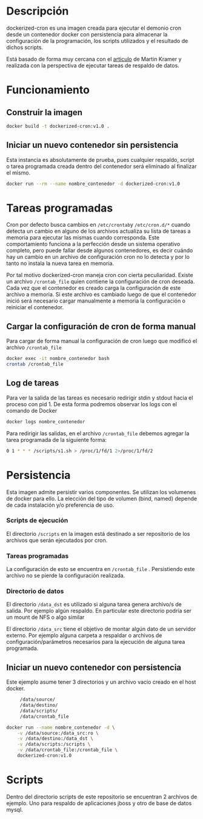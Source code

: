 # Descripción

dockerized-cron es una imagen creada para ejecutar el demonio cron desde un contenedor docker con persistencia para almacenar la configuración de la programación, los scripts utilizados y el resultado de dichos scripts.

Está basado de forma muy cercana con el [articulo](https://lostindetails.com/articles/How-to-run-cron-inside-Docker) de Martin Kramer y realizada con la perspectiva de ejecutar tareas de respaldo de datos.

# Funcionamiento

## Construir la imagen
```bash
docker build -t dockerized-cron:v1.0 .
```
## Iniciar un nuevo contenedor sin persistencia

Esta instancia es absolutamente de prueba, pues cualquier respaldo, script o tarea programada creada dentro del contenedor será eliminado al finalizar el mismo. 
```bash
docker run --rm --name nombre_contenedor -d dockerized-cron:v1.0
```

# Tareas programadas

Cron por defecto busca cambios en  `/etc/crontab`y `/etc/cron.d/*`  cuando detecta un cambio en alguno de los archivos actualiza su lista de tareas a memoria para ejecutar las mismas cuando corresponda. Este comportamiento funciona a la perfección desde un sistema operativo completo, pero puede fallar desde algunos contenedores, es decir cuándo hay un cambio en un archivo de configuración cron no lo detecta y por lo tanto no instala la nueva tarea en memoria.

Por tal motivo dockerized-cron maneja cron con cierta peculiaridad. Existe un archivo `/crontab_file` quien contiene la configuración de cron deseada. Cada vez que el contenedor es creado carga la configuración de este archivo a memoria. Si este archivo es cambiado luego de que el contenedor inició será necesario cargar manualmente a memoria la configuración o reiniciar el contenedor.

## Cargar la configuración de cron de forma manual

Para cargar de forma manual la configuración de cron luego que modificó el archivo `/crontab_file`

```bash
docker exec -it nombre_contenedor bash
crontab /crontab_file
```

## Log de tareas

Para ver la salida de las tareas es necesario redirigir stdin y stdout hacia el proceso con pid 1. De esta forma podremos observar los logs con el comando de Docker

```bash
docker logs nombre_contenedor
```

Para redirigir las salidas, en el archivo `/crontab_file` debemos agregar la tarea programada de la siguiente forma:

```bash
0 1 * * * /scripts/s1.sh > /proc/1/fd/1 2>/proc/1/fd/2
```

# Persistencia

Esta imagen admite persistir varios componentes. Se utilizan los volumenes de docker para ello. La elección del tipo de volumen (bind, named) depende de cada instalación y/o preferencia de uso.

 ### Scripts de ejecución

 El directorio `/scripts` en la imagen está destinado a ser repositorio de los archivos que serán ejecutados por cron.

 ### Tareas programadas

 La configuración de esto se encuentra en `/crontab_file` . Persistiendo este archivo no se pierde la configuración realizada.

 ### Directorio de datos

 El directorio `/data_dst` es utilizado si alguna tarea genera archivo/s de salida. Por ejemplo algún respaldo. En particular este directorio podría ser un mount de NFS o algo similar 

 El directorio `/data_src` tiene el objetivo de montar algún dato de un servidor externo. Por ejemplo alguna carpeta a respaldar o archivos de configuración/parámetros necesarios para la ejecución de alguna tarea programada. 

## Iniciar un nuevo contenedor con persistencia

Este ejemplo asume tener 3 directorios y un archivo vacío creado en el host docker. 
```bash
     /data/source/
     /data/destino/
     /data/scripts/
     /data/crontab_file
```

```bash
docker run --name nombre_contenedor -d \
	-v /data/source:/data_src:ro \
	-v /data/destino:/data_dst \
	-v /data/scripts:/scripts \
	-v /data/crontab_file:/crontab_file \
	dockerized-cron:v1.0
```

# Scripts

Dentro del directorio scripts de este repositorio se encuentran 2 archivos de ejemplo. Uno para respaldo de aplicaciones jboss y otro de base de datos mysql.

